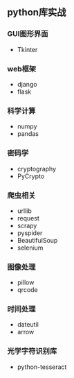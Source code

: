 ## python库实战

### GUI图形界面
 - Tkinter

### web框架
 - django
 - flask

### 科学计算
- numpy
- pandas

### 密码学
- cryptography
- PyCrypto

### 爬虫相关
 - urllib
 - request
 - scrapy
 - pyspider
 - BeautifulSoup
 - selenium

### 图像处理
 - pillow
 - qrcode

 ### 时间处理
  - dateutil
  - arrow

### 光学字符识别库
 - python-tesseract

